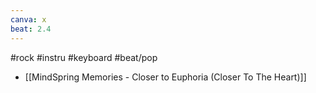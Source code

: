 ```yaml
---
canva: x
beat: 2.4
---
```

#rock #instru #keyboard #beat/pop 
- [[MindSpring Memories - Closer to Euphoria (Closer To The Heart)]]